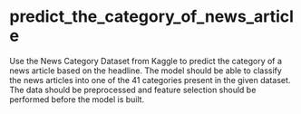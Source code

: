 # predict_the_category_of_news_article
Use the News Category Dataset from Kaggle to predict the category of a news article based on the headline. 
The model should be able to classify the news articles into one of the 41 categories present in the given dataset.  
The data should be preprocessed and feature selection should be performed before the model is built. 
